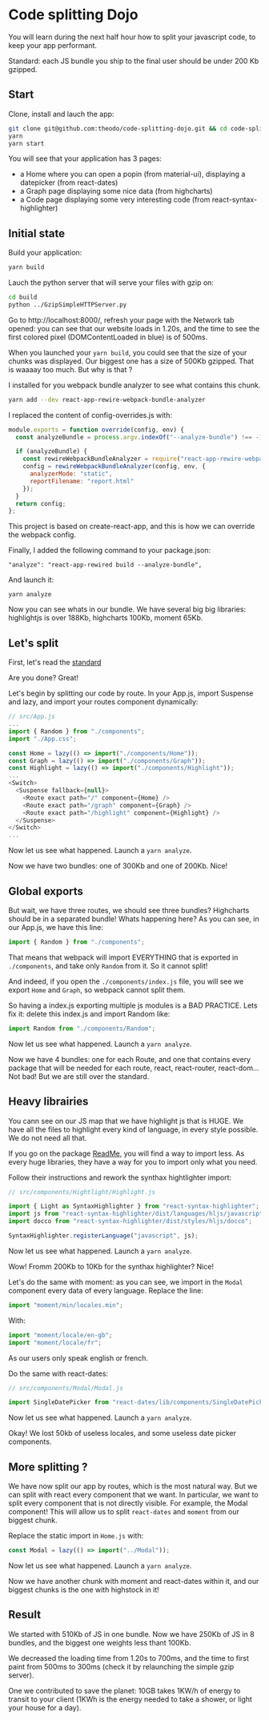 # Code splitting Dojo

You will learn during the next half hour how to split your javascript code, to keep your app performant.

Standard: each JS bundle you ship to the final user should be under 200 Kb gzipped.

## Start

Clone, install and lauch the app:

```bash
git clone git@github.com:theodo/code-splitting-dojo.git && cd code-splitting-dojo
yarn
yarn start
```

You will see that your application has 3 pages:

- a Home where you can open a popin (from material-ui), displaying a datepicker (from react-dates)
- a Graph page displaying some nice data (from highcharts)
- a Code page displaying some very interesting code (from react-syntax-highlighter)

## Initial state

Build your application:

```bash
yarn build
```

Lauch the python server that will serve your files with gzip on:

```bash
cd build
python ../GzipSimpleHTTPServer.py
```

Go to http://localhost:8000/, refresh your page with the Network tab opened: you can see that our website loads in 1.20s, and the time to see the first colored pixel (DOMContentLoaded in blue) is of 500ms.

When you launched your `yarn build`, you could see that the size of your chunks was displayed. Our biggest one has a size of 500Kb gzipped. That is waaaay too much. But why is that ?

I installed for you webpack bundle analyzer to see what contains this chunk.

```bash
yarn add --dev react-app-rewire-webpack-bundle-analyzer
```

I replaced the content of config-overrides.js with:

```js
module.exports = function override(config, env) {
  const analyzeBundle = process.argv.indexOf("--analyze-bundle") !== -1;

  if (analyzeBundle) {
    const rewireWebpackBundleAnalyzer = require("react-app-rewire-webpack-bundle-analyzer");
    config = rewireWebpackBundleAnalyzer(config, env, {
      analyzerMode: "static",
      reportFilename: "report.html"
    });
  }
  return config;
};
```

This project is based on create-react-app, and this is how we can override the webpack config.

Finally, I added the following command to your package.json:

```
"analyze": "react-app-rewired build --analyze-bundle",
```

And launch it:

```
yarn analyze
```

Now you can see whats in our bundle. We have several big big libraries: highlightjs is over 188Kb, highcharts 100Kb, moment 65Kb.

## Let's split

First, let's read the [standard](https://m33.gitbook.io/standards/technical-gesture/performance/how-to-build-a-performant-javascript-application/how-to-split-your-code-with-webpack)

Are you done? Great!

Let's begin by splitting our code by route. In your App.js, import Suspense and lazy, and import your routes component dynamically:

```js
// src/App.js
...
import { Random } from "./components";
import "./App.css";

const Home = lazy(() => import("./components/Home"));
const Graph = lazy(() => import("./components/Graph"));
const Highlight = lazy(() => import("./components/Highlight"));
...
<Switch>
  <Suspense fallback={null}>
    <Route exact path="/" component={Home} />
    <Route exact path="/graph" component={Graph} />
    <Route exact path="/highlight" component={Highlight} />
  </Suspense>
</Switch>
...
```

Now let us see what happened. Launch a `yarn analyze`.

Now we have two bundles: one of 300Kb and one of 200Kb. Nice!

## Global exports

But wait, we have three routes, we should see three bundles? Highcharts should be in a separated bundle!
Whats happening here? As you can see, in our App.js, we have this line:

```js
import { Random } from "./components";
```

That means that webpack will import EVERYTHING that is exported in `./components`, and take only `Random` from it. So it cannot split!

And indeed, if you open the `./components/index.js` file, you will see we export `Home` and `Graph`, so webpack cannot split them.

So having a index.js exporting multiple js modules is a BAD PRACTICE. Lets fix it: delete this index.js and import Random like:

```js
import Random from "./components/Random";
```

Now let us see what happened. Launch a `yarn analyze`.

Now we have 4 bundles: one for each Route, and one that contains every package that will be needed for each route, react, react-router, react-dom... Not bad! But we are still over the standard.

## Heavy librairies

You cann see on our JS map that we have highlight js that is HUGE. We have all the files to highlight every kind of language, in every style possible. We do not need all that.

If you go on the package [ReadMe](https://github.com/conorhastings/react-syntax-highlighter#light-build), you will find a way to import less. As every huge libraries, they have a way for you to import only what you need.

Follow their instructions and rework the synthax hightlighter import:

```js
// src/components/Hightlight/Highlight.js

import { Light as SyntaxHighlighter } from "react-syntax-highlighter";
import js from "react-syntax-highlighter/dist/languages/hljs/javascript";
import docco from "react-syntax-highlighter/dist/styles/hljs/docco";

SyntaxHighlighter.registerLanguage("javascript", js);
```

Now let us see what happened. Launch a `yarn analyze`.

Wow! Fromm 200Kb to 10Kb for the synthax highlighter? Nice!

Let's do the same with moment: as you can see, we import in the `Modal` component every data of every language.
Replace the line:

```js
import "moment/min/locales.min";
```

With:

```js
import "moment/locale/en-gb";
import "moment/locale/fr";
```

As our users only speak english or french.

Do the same with react-dates:

```js
// src/components/Modal/Modal.js

import SingleDatePicker from "react-dates/lib/components/SingleDatePicker";
```

Now let us see what happened. Launch a `yarn analyze`.

Okay! We lost 50kb of useless locales, and some useless date picker components.

## More splitting ?

We have now split our app by routes, which is the most natural way. But we can split with react every component that we want. In particular, we want to split every component that is not directly visible. For example, the Modal component! This will allow us to split `react-dates` and `moment` from our biggest chunk.

Replace the static import in `Home.js` with:

```js
const Modal = lazy(() => import("../Modal"));
```

Now let us see what happened. Launch a `yarn analyze`.

Now we have another chunk with moment and react-dates within it, and our biggest chunks is the one with highstock in it!

## Result

We started with 510Kb of JS in one bundle. Now we have 250Kb of JS in 8 bundles, and the biggest one weights less thant 100Kb.

We decreased the loading time from 1.20s to 700ms, and the time to first paint from 500ms to 300ms (check it by relaunching the simple gzip server).

One we contributed to save the planet: 10GB takes 1KW/h of energy to transit to your client (1KWh is the energy needed to take a shower, or light your house for a day).
